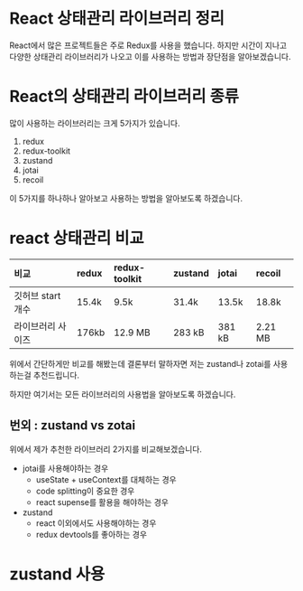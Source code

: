# React 상태관리 라이브러리 정리
React에서 많은 프로젝트들은 주로 Redux를 사용을 했습니다.
하지만 시간이 지나고 다양한 상태관리 라이브러리가 나오고 이를 사용하는 방법과 장단점을 알아보겠습니다.
# React의 상태관리 라이브러리 종류
많이 사용하는 라이브러리는 크게 5가지가 있습니다.
1. redux
2. redux-toolkit
3. zustand
4. jotai
5. recoil

이 5가지를 하나하나 알아보고 사용하는 방법을 알아보도록 하겠습니다.

# react 상태관리 비교

|비교|redux|redux-toolkit|zustand|jotai|recoil|
|:---|:---|:---|:---|:---|:---|
|깃허브 start 개수|15.4k|9.5k|31.4k|13.5k|18.8k|
|라이브러리 사이즈|176kb|12.9 MB|283 kB|381 kB|2.21 MB|

위에서 간단하게만 비교를 해봤는데
결론부터 말하자면 저는 zustand나 zotai를 사용하는걸 추천드립니다.

하지만 여기서는 모든 라이브러리의 사용법을 알아보도록 하겠습니다.

## 번외 : zustand vs zotai
위에서 제가 추천한 라이브러리 2가지를 비교해보겠습니다.
- jotai를 사용해야하는 경우
  - useState + useContext를 대체하는 경우
  - code splitting이 중요한 경우
  - react supense를 활용을 해야하는 경우
- zustand
  - react 이외에서도 사용해야하는 경우
  - redux devtools를 좋아하는 경우

# zustand 사용
